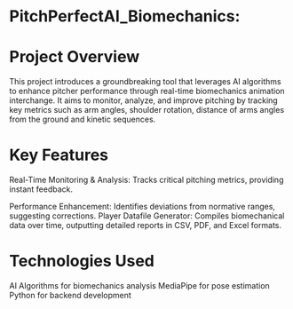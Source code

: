 # PitchPerfectAI_Biomechanics:

# Project Overview
This project introduces a groundbreaking tool that leverages AI algorithms to enhance pitcher performance through real-time biomechanics animation interchange. It aims to monitor, analyze, and improve pitching by tracking key metrics such as arm angles, shoulder rotation, distance of arms angles from the ground and kinetic sequences.

# Key Features

Real-Time Monitoring & Analysis: 
Tracks critical pitching metrics, providing instant feedback.

Performance Enhancement: Identifies deviations from normative ranges, suggesting corrections.
Player Datafile Generator: Compiles biomechanical data over time, outputting detailed reports in CSV, PDF, and Excel formats.

# Technologies Used

AI Algorithms for biomechanics analysis
MediaPipe for pose estimation
Python for backend development
